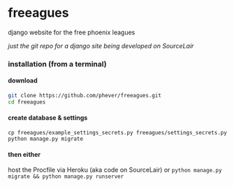 # freeagues
django website for the free phoenix leagues

*just the git repo for a django site being developed on SourceLair*

### installation (from a terminal)
#### download
```bash
git clone https://github.com/phever/freeagues.git
cd freeagues
```

#### create database & settings
```
cp freeagues/example_settings_secrets.py freeagues/settings_secrets.py
python manage.py migrate
```
#### then either
host the Procfile via Heroku (aka code on SourceLair) or `python manage.py migrate && python manage.py runserver`
